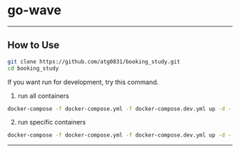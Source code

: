 # go-wave
---

## How to Use

```bash
git clone https://github.com/atg0831/booking_study.git
cd booking_study
```

If you want run for development, try this command.  

1. run all containers
```bash
docker-compose -f docker-compose.yml -f docker-compose.dev.yml up -d --build    
```
2. run specific containers
```bash
docker-compose -f docker-compose.yml -f docker-compose.dev.yml up -d --build ${service_name}
```

---
